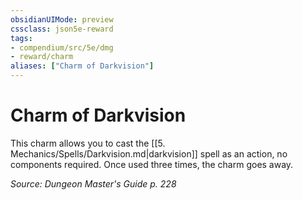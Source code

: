 ```yaml
---
obsidianUIMode: preview
cssclass: json5e-reward
tags:
- compendium/src/5e/dmg
- reward/charm
aliases: ["Charm of Darkvision"]
---
```

# Charm of Darkvision

This charm allows you to cast the [[5. Mechanics/Spells/Darkvision.md|darkvision]] spell as an action, no components required. Once used three times, the charm goes away.

*Source: Dungeon Master's Guide p. 228*